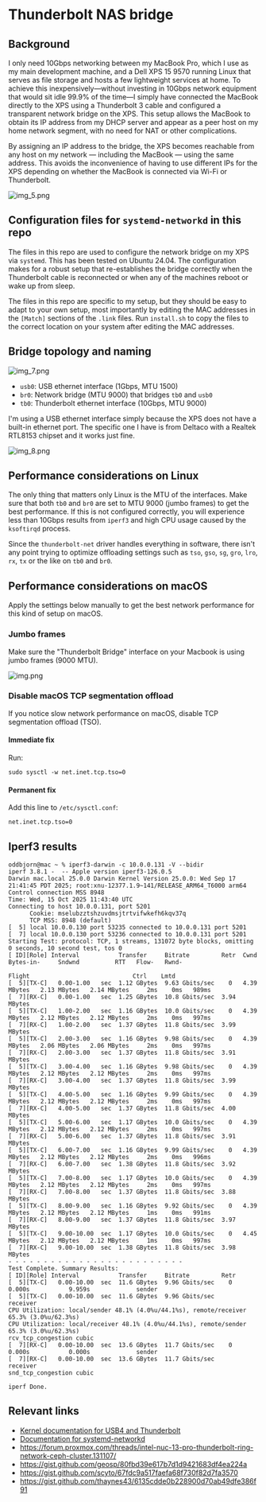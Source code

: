 # Thunderbolt NAS bridge
## Background
I only need 10Gbps networking between my MacBook Pro, which I use as my main development machine, and a Dell XPS 15
9570 running Linux that serves as file storage and hosts a few lightweight services at home.
To achieve this inexpensively—without investing in 10Gbps network equipment that would sit idle 99.9% of the time—I
simply have connected the MacBook directly to the XPS using a Thunderbolt 3 cable and configured a transparent network
bridge on the XPS.
This setup allows the MacBook to obtain its IP address from my DHCP server and appear as a peer host on my home network
segment, with no need for NAT or other complications.

By assigning an IP address to the bridge, the XPS becomes reachable from any host on my 
network — including the MacBook — using the same address. This avoids the inconvenience of having to use different IPs
for the XPS depending on whether the MacBook is connected via Wi-Fi or Thunderbolt.

![img_5.png](images/main-illustration.png)

## Configuration files for `systemd-networkd` in this repo
The files in this repo are used to configure the network bridge on my XPS via `systemd`. This has been tested on
Ubuntu 24.04. The configuration makes for a robust setup that re-establishes the bridge correctly when the Thunderbolt
cable is reconnected or when any of the machines reboot or wake up from sleep.

The files in this repo are specific to my setup, but they should be easy to adapt to your own setup,
most importantly by editing the MAC addresses in the `[Match]` sections of the `.link` files. Run `install.sh` to copy
the files to the correct location on your system after editing the MAC addresses.

## Bridge topology and naming

![img_7.png](images/bridge-topology.png)

- `usb0`: USB ethernet interface (1Gbps, MTU 1500)
- `br0`: Network bridge (MTU 9000) that bridges `tb0` and `usb0`
- `tb0`: Thunderbolt ethernet interface (10Gbps, MTU 9000)

I'm using a USB ethernet interface simply because the XPS does not have a built-in ethernet port. The specific one I have is from
Deltaco with a Realtek RTL8153 chipset and it works just fine.

![img_8.png](images/deltaco-interface.png)

## Performance considerations on Linux
The only thing that matters only Linux is the MTU of the interfaces. Make sure that both `tb0` and `br0` are set to
MTU 9000 (jumbo frames) to get the best performance. If this is not configured correctly, you will experience less than
10Gbps results from `iperf3` and high CPU usage caused by the `ksoftirqd` process.  

Since the `thunderbolt-net` driver handles everything in software, there isn't any point trying to optimize
offloading settings such as `tso`, `gso`, `sg`, `gro`, `lro`, `rx`, `tx` or the like on `tb0` and `br0`.

## Performance considerations on macOS
Apply the settings below manually to get the best network performance for this kind of setup on macOS.

### Jumbo frames
Make sure the "Thunderbolt Bridge" interface on your Macbook is using jumbo frames (9000 MTU).

![img.png](images/macos-jumbo-frames.png)

### Disable macOS TCP segmentation offload
If you notice slow network performance on macOS, disable TCP segmentation offload (TSO).

#### Immediate fix
Run:
```
sudo sysctl -w net.inet.tcp.tso=0
```

#### Permanent fix
Add this line to `/etc/sysctl.conf`: 
```
net.inet.tcp.tso=0
```

## Iperf3 results
````
oddbjorn@mac ~ % iperf3-darwin -c 10.0.0.131 -V --bidir
iperf 3.8.1 -  -- Apple version iperf3-126.0.5
Darwin mac.local 25.0.0 Darwin Kernel Version 25.0.0: Wed Sep 17 21:41:45 PDT 2025; root:xnu-12377.1.9~141/RELEASE_ARM64_T6000 arm64
Control connection MSS 8948
Time: Wed, 15 Oct 2025 11:43:40 UTC
Connecting to host 10.0.0.131, port 5201
      Cookie: mselubzztshzuvdmsjtrtvifwkefh6kqv37q
      TCP MSS: 8948 (default)
[  5] local 10.0.0.130 port 53235 connected to 10.0.0.131 port 5201
[  7] local 10.0.0.130 port 53236 connected to 10.0.0.131 port 5201
Starting Test: protocol: TCP, 1 streams, 131072 byte blocks, omitting 0 seconds, 10 second test, tos 0
[ ID][Role] Interval           Transfer     Bitrate         Retr  Cwnd          Bytes-in-     Sndwnd          RTT   Flow-   Rwnd-
                                                                                 Flight                             Ctrl    Lmtd
[  5][TX-C]   0.00-1.00   sec  1.12 GBytes  9.63 Gbits/sec    0   4.39 MBytes   2.13 MBytes   2.14 MBytes     2ms    0ms   989ms      
[  7][RX-C]   0.00-1.00   sec  1.25 GBytes  10.8 Gbits/sec  3.94 MBytes                  
[  5][TX-C]   1.00-2.00   sec  1.16 GBytes  10.0 Gbits/sec    0   4.39 MBytes   2.12 MBytes   2.12 MBytes     2ms    0ms   997ms      
[  7][RX-C]   1.00-2.00   sec  1.37 GBytes  11.8 Gbits/sec  3.99 MBytes                  
[  5][TX-C]   2.00-3.00   sec  1.16 GBytes  9.98 Gbits/sec    0   4.39 MBytes   2.06 MBytes   2.06 MBytes     2ms    0ms   997ms      
[  7][RX-C]   2.00-3.00   sec  1.37 GBytes  11.8 Gbits/sec  3.91 MBytes                  
[  5][TX-C]   3.00-4.00   sec  1.16 GBytes  9.98 Gbits/sec    0   4.39 MBytes   2.12 MBytes   2.12 MBytes     2ms    0ms   997ms      
[  7][RX-C]   3.00-4.00   sec  1.37 GBytes  11.8 Gbits/sec  3.99 MBytes                  
[  5][TX-C]   4.00-5.00   sec  1.16 GBytes  9.99 Gbits/sec    0   4.39 MBytes   2.12 MBytes   2.12 MBytes     2ms    0ms   997ms      
[  7][RX-C]   4.00-5.00   sec  1.37 GBytes  11.8 Gbits/sec  4.00 MBytes                  
[  5][TX-C]   5.00-6.00   sec  1.17 GBytes  10.0 Gbits/sec    0   4.39 MBytes   2.12 MBytes   2.12 MBytes     2ms    0ms   997ms      
[  7][RX-C]   5.00-6.00   sec  1.37 GBytes  11.8 Gbits/sec  3.91 MBytes                  
[  5][TX-C]   6.00-7.00   sec  1.16 GBytes  9.99 Gbits/sec    0   4.39 MBytes   2.12 MBytes   2.12 MBytes     2ms    0ms   996ms      
[  7][RX-C]   6.00-7.00   sec  1.38 GBytes  11.8 Gbits/sec  3.92 MBytes                  
[  5][TX-C]   7.00-8.00   sec  1.17 GBytes  10.0 Gbits/sec    0   4.39 MBytes   2.12 MBytes   2.12 MBytes     2ms    0ms   997ms      
[  7][RX-C]   7.00-8.00   sec  1.37 GBytes  11.8 Gbits/sec  3.88 MBytes                  
[  5][TX-C]   8.00-9.00   sec  1.16 GBytes  9.92 Gbits/sec    0   4.39 MBytes   2.12 MBytes   2.12 MBytes     1ms    0ms   991ms      
[  7][RX-C]   8.00-9.00   sec  1.37 GBytes  11.8 Gbits/sec  3.97 MBytes                  
[  5][TX-C]   9.00-10.00  sec  1.17 GBytes  10.0 Gbits/sec    0   4.45 MBytes   2.12 MBytes   2.12 MBytes     1ms    0ms   997ms      
[  7][RX-C]   9.00-10.00  sec  1.38 GBytes  11.8 Gbits/sec  3.98 MBytes                  
- - - - - - - - - - - - - - - - - - - - - - - - -
Test Complete. Summary Results:
[ ID][Role] Interval           Transfer     Bitrate         Retr
[  5][TX-C]   0.00-10.00  sec  11.6 GBytes  9.96 Gbits/sec    0           0.000s           9.959s             sender
[  5][TX-C]   0.00-10.00  sec  11.6 GBytes  9.96 Gbits/sec                  receiver
CPU Utilization: local/sender 48.1% (4.0%u/44.1%s), remote/receiver 65.3% (3.0%u/62.3%s)
CPU Utilization: local/receiver 48.1% (4.0%u/44.1%s), remote/sender 65.3% (3.0%u/62.3%s)
rcv_tcp_congestion cubic
[  7][RX-C]   0.00-10.00  sec  13.6 GBytes  11.7 Gbits/sec    0           0.000s           0.000s             sender
[  7][RX-C]   0.00-10.00  sec  13.6 GBytes  11.7 Gbits/sec                  receiver
snd_tcp_congestion cubic

iperf Done.
````

## Relevant links
* [Kernel documentation for USB4 and Thunderbolt](https://docs.kernel.org/admin-guide/thunderbolt.html)
* [Documentation for systemd-networkd](https://www.freedesktop.org/software/systemd/man/latest/systemd.network.html)
* https://forum.proxmox.com/threads/intel-nuc-13-pro-thunderbolt-ring-network-ceph-cluster.131107/
* https://gist.github.com/geosp/80fbd39e617b7d1d9421683df4ea224a
* https://gist.github.com/scyto/67fdc9a517faefa68f730f82d7fa3570
* https://gist.github.com/thaynes43/6135cdde0b228900d70ab49dfe386f91